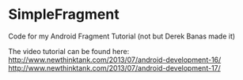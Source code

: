 SimpleFragment
==============

Code for my Android Fragment Tutorial (not but Derek Banas made it)

The video tutorial can be found here:
http://www.newthinktank.com/2013/07/android-development-16/
http://www.newthinktank.com/2013/07/android-development-17/
